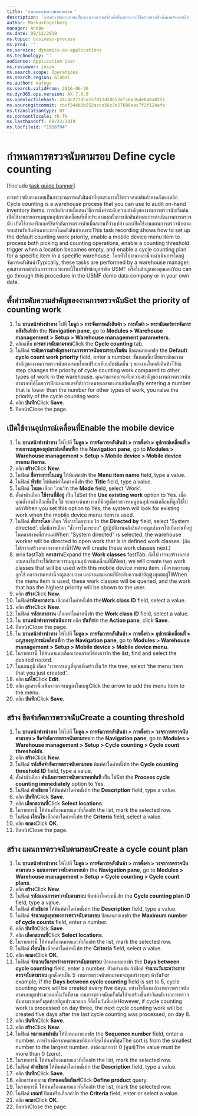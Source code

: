```yaml
---
title: 'กำหนดการตรวจนับตามรอบ '
description: 'การตรวจนับตามรอบเป็นกระบวนการคลังสินค้าที่คุณสามารถใช้ตรวจสอบสินค้าคงคลังคงเหลือ '
author: MarkusFogelberg
manager: AnnBe
ms.date: 08/12/2019
ms.topic: business-process
ms.prod: ''
ms.service: dynamics-ax-applications
ms.technology: ''
audience: Application User
ms.reviewer: josaw
ms.search.scope: Operations
ms.search.region: Global
ms.author: mafoge
ms.search.validFrom: 2016-06-30
ms.dyn365.ops.version: AX 7.0.0
ms.openlocfilehash: 24c4c27745a15f013d20b52efc6e36de848a0251
ms.sourcegitcommit: cbcf344b3b552acca56c3e27606eac7f2f124afe
ms.translationtype: HT
ms.contentlocale: th-TH
ms.lasthandoff: 08/22/2019
ms.locfileid: "1916794"
---
```

# <a name="define-cycle-counting"></a><span data-ttu-id="52dc3-103">กำหนดการตรวจนับตามรอบ </span><span class="sxs-lookup"><span data-stu-id="52dc3-103">Define cycle counting</span></span> 

[!include [task guide banner](../../includes/task-guide-banner.md)]

<span data-ttu-id="52dc3-104">การตรวจนับตามรอบเป็นกระบวนการคลังสินค้าที่คุณสามารถใช้ตรวจสอบสินค้าคงคลังคงเหลือ </span><span class="sxs-lookup"><span data-stu-id="52dc3-104">Cycle counting is a warehouse process that you can use to audit on-hand inventory items.</span></span> <span data-ttu-id="52dc3-105">การบันทึกงานนี้แสดงวิธีการตั้งค่าระดับความสำคัญของงานการตรวจนับเริ่มต้น เปิดใช้งานรายการเมนูบนอุปกรณ์เคลื่อนที่เพื่อประมวลผลทั้งการเบิกสินค้าและการดำเนินงานการตรวจนับ เปิดใช้งานทริกเกอร์ขีดจำกัดการตรวจนับเมื่อสถานที่ว่างเปล่า และเปิดใช้งานแผนการตรวจนับตามรอบสำหรับสินค้าเฉพาะภายในคลังสินค้าเฉพาะ</span><span class="sxs-lookup"><span data-stu-id="52dc3-105">This task recording shows how to set up the default counting work priority, enable a mobile device menu item to process both picking and counting operations, enable a counting threshold trigger when a location becomes empty, and enable a cycle counting plan for a specific item in a specific warehouse.</span></span> <span data-ttu-id="52dc3-106">โดยทั่วไปงานเหล่านี้จะดำเนินการโดยผู้จัดการคลังสินค้า</span><span class="sxs-lookup"><span data-stu-id="52dc3-106">Typically, these tasks are performed by a warehouse manager.</span></span> <span data-ttu-id="52dc3-107">คุณสามารถดำเนินการกระบวนงานนี้ในบริษัทข้อมูลสาธิต USMF หรือในข้อมูลของคุณเอง</span><span class="sxs-lookup"><span data-stu-id="52dc3-107">You can go through this procedure in the USMF demo data company or in your own data.</span></span>


## <a name="set-the-priority-of-counting-work"></a><span data-ttu-id="52dc3-108">ตั้งค่าระดับความสำคัญของงานการตรวจนับ</span><span class="sxs-lookup"><span data-stu-id="52dc3-108">Set the priority of counting work</span></span>
1. <span data-ttu-id="52dc3-109">ใน **บานหน้าต่างนำทาง** ไปที่ **โมดูล > การจัดการคลังสินค้า > การตั้งค่า > พารามิเตอร์การจัดการคลังสินค้า**</span><span class="sxs-lookup"><span data-stu-id="52dc3-109">In the **Navigation pane**, go to **Modules > Warehouse management > Setup > Warehouse management parameters**.</span></span>
2. <span data-ttu-id="52dc3-110">คลิกแท็บ **การตรวจนับตามรอบ**</span><span class="sxs-lookup"><span data-stu-id="52dc3-110">Click the **Cycle counting** tab.</span></span>
3. <span data-ttu-id="52dc3-111">ในฟิลด์ **ระดับความสำคัญของงานการตรวจนับตามรอบเริ่มต้น** ป้อนหมายเลข</span><span class="sxs-lookup"><span data-stu-id="52dc3-111">In the **Default cycle count work priority** field, enter a number.</span></span> <span data-ttu-id="52dc3-112">ขั้นตอนนี้เปลี่ยนระดับความสำคัญของงานการตรวจนับตามรอบโดยเปรียบเทียบกับชนิดอื่น ๆ ของงานในคลังสินค้า</span><span class="sxs-lookup"><span data-stu-id="52dc3-112">This step changes the priority of cycle counting work compared to other types of work in the warehouse.</span></span> <span data-ttu-id="52dc3-113">คุณสามารถยกระดับความสำคัญของงานการตรวจนับตามรอบได้โดยการป้อนหมายเลขที่ต่ำกว่าหมายเลขของงานชนิดอื่นๆ</span><span class="sxs-lookup"><span data-stu-id="52dc3-113">By entering a number that is lower than the number for other types of work, you raise the priority of the cycle counting work.</span></span>  
4. <span data-ttu-id="52dc3-114">คลิก **บันทึก**</span><span class="sxs-lookup"><span data-stu-id="52dc3-114">Click **Save**.</span></span>
5. <span data-ttu-id="52dc3-115">ปิดหน้า</span><span class="sxs-lookup"><span data-stu-id="52dc3-115">Close the page.</span></span>

## <a name="enable-the-mobile-device"></a><span data-ttu-id="52dc3-116">เปิดใช้งานอุปกรณ์เคลื่อนที่</span><span class="sxs-lookup"><span data-stu-id="52dc3-116">Enable the mobile device</span></span>
1. <span data-ttu-id="52dc3-117">ใน **บานหน้าต่างนำทาง** ให้ไปที่ **โมดูล > การจัดการคลังสินค้า > การตั้งค่า > อุปกรณ์เคลื่อนที่ > รายการเมนูของอุปกรณ์เคลื่อนที่**</span><span class="sxs-lookup"><span data-stu-id="52dc3-117">In the **Navigation pane**, go to **Modules > Warehouse management > Setup > Mobile device > Mobile device menu items**.</span></span>
2. <span data-ttu-id="52dc3-118">คลิก **สร้าง**</span><span class="sxs-lookup"><span data-stu-id="52dc3-118">Click **New**.</span></span>
3. <span data-ttu-id="52dc3-119">ในฟิลด์ **ชื่อรายการในเมนู** ให้พิมพ์ค่า</span><span class="sxs-lookup"><span data-stu-id="52dc3-119">In the **Menu item name** field, type a value.</span></span>
4. <span data-ttu-id="52dc3-120">ในฟิลด์ **หัวข้อ** ให้พิมพ์ค่าใดค่าหนึ่ง</span><span class="sxs-lookup"><span data-stu-id="52dc3-120">In the **Title** field, type a value.</span></span>
5. <span data-ttu-id="52dc3-121">ในฟิลด์ **โหมด** เลือก 'งาน'</span><span class="sxs-lookup"><span data-stu-id="52dc3-121">In the **Mode** field, select 'Work'.</span></span>
6. <span data-ttu-id="52dc3-122">ตั้งค่าตัวเลือก **ใช้งานที่มีอยู่** เป็น ใช่</span><span class="sxs-lookup"><span data-stu-id="52dc3-122">Set the **Use existing work** option to Yes.</span></span> <span data-ttu-id="52dc3-123">เมื่อคุณตั้งค่าตัวเลือกนี้เป็น ใช่ ระบบจะค้นหางานที่มีอยู่เมื่อรายการเมนูบนอุปกรณ์เคลื่อนที่ถูกใช้ไปแล้ว</span><span class="sxs-lookup"><span data-stu-id="52dc3-123">When you set this option to Yes, the system will look for existing work when the mobile device menu item is used.</span></span>  
7. <span data-ttu-id="52dc3-124">ในฟิลด์ **สั่งการโดย** เลือก 'สั่งการโดยระบบ'</span><span class="sxs-lookup"><span data-stu-id="52dc3-124">In the **Directed by** field, select 'System directed'.</span></span> <span data-ttu-id="52dc3-125">เมื่อมีการเลือก "สั่งการโดยระบบ" ผู้ปฏิบัติงานคลังสินค้าจะถูกส่งการให้เปิดงานที่อยู่ในคลาสงานที่กำหนด</span><span class="sxs-lookup"><span data-stu-id="52dc3-125">When "System directed" is selected, the warehouse worker will be directed to open work that is in defined work classes.</span></span> <span data-ttu-id="52dc3-126">(ถัดไปเราจะสร้างคลาสงานเหล่านี้)</span><span class="sxs-lookup"><span data-stu-id="52dc3-126">(We will create these work classes next.)</span></span>  
8. <span data-ttu-id="52dc3-127">ขยาย fastTab **คลาสงาน**</span><span class="sxs-lookup"><span data-stu-id="52dc3-127">Expand the **Work classes** fastTab.</span></span> <span data-ttu-id="52dc3-128">ถัดไป เราจะสร้างคลาสงานสองชิ้นที่จะใช้กับรายการเมนูบนอุปกรณ์เคลื่อนที่นี้</span><span class="sxs-lookup"><span data-stu-id="52dc3-128">Next, we will create two work classes that will be used with this mobile device menu item.</span></span> <span data-ttu-id="52dc3-129">เมื่อรายการเมนูถูกใช้ คลาสงานเหล่านี้จะถูกสอบถาม และจะแสดงงานที่มีระดับความสำคัญสูงสุดต่อผู้ใช้</span><span class="sxs-lookup"><span data-stu-id="52dc3-129">When the menu item is used, these work classes will be queried, and the work that has the highest priority will be shown to the user.</span></span>  
9. <span data-ttu-id="52dc3-130">คลิก **สร้าง**</span><span class="sxs-lookup"><span data-stu-id="52dc3-130">Click **New**.</span></span>
10. <span data-ttu-id="52dc3-131">ในฟิลด์**รหัสคลาสงาน** เลือกค่าใดค่าหนึ่ง</span><span class="sxs-lookup"><span data-stu-id="52dc3-131">In the**Work class ID** field, select a value.</span></span>
11. <span data-ttu-id="52dc3-132">คลิก **สร้าง**</span><span class="sxs-lookup"><span data-stu-id="52dc3-132">Click **New**.</span></span>
12. <span data-ttu-id="52dc3-133">ในฟิลด์ **รหัสคลาสงาน** เลือกค่าใดค่าหนึ่ง</span><span class="sxs-lookup"><span data-stu-id="52dc3-133">In the **Work class ID** field, select a value.</span></span>
13. <span data-ttu-id="52dc3-134">ใน **บานหน้าต่างการดำเนินการ** คลิก **บันทึก**</span><span class="sxs-lookup"><span data-stu-id="52dc3-134">In the **Action pane**, click **Save**.</span></span>
14. <span data-ttu-id="52dc3-135">ปิดหน้า</span><span class="sxs-lookup"><span data-stu-id="52dc3-135">Close the page.</span></span>
15. <span data-ttu-id="52dc3-136">ใน **บานหน้าต่างนำทาง** ให้ไปที่ **โมดูล > การจัดการคลังสินค้า > การตั้งค่า > อุปกรณ์เคลื่อนที่ > เมนูของอุปกรณ์เคลื่อนที่**</span><span class="sxs-lookup"><span data-stu-id="52dc3-136">In the **Navigation pane**, go to **Modules > Warehouse management > Setup > Mobile device > Mobile device menu**.</span></span>
16. <span data-ttu-id="52dc3-137">ในรายการนี้ ให้ค้นหาและเลือกเรกคอร์ดที่ต้องการ</span><span class="sxs-lookup"><span data-stu-id="52dc3-137">In the list, find and select the desired record.</span></span>
17. <span data-ttu-id="52dc3-138">ในแผนภูมิ เลือก 'รายการเมนูที่คุณเพิ่งสร้างขึ้น'</span><span class="sxs-lookup"><span data-stu-id="52dc3-138">In the tree, select 'the menu item that you just created'.</span></span>
18. <span data-ttu-id="52dc3-139">คลิก **แก้ไข**</span><span class="sxs-lookup"><span data-stu-id="52dc3-139">Click **Edit**.</span></span>
19. <span data-ttu-id="52dc3-140">คลิก ลูกศรเพื่อเพิ่มรายการเมนูลงในเมนู</span><span class="sxs-lookup"><span data-stu-id="52dc3-140">Click the arrow to add the menu item to the menu.</span></span>
20. <span data-ttu-id="52dc3-141">คลิก **บันทึก**</span><span class="sxs-lookup"><span data-stu-id="52dc3-141">Click **Save**.</span></span>

## <a name="create-a-counting-threshold"></a><span data-ttu-id="52dc3-142">สร้าง ขีดจำกัดการตรวจนับ</span><span class="sxs-lookup"><span data-stu-id="52dc3-142">Create a counting threshold</span></span>
1. <span data-ttu-id="52dc3-143">ใน **บานหน้าต่างนำทาง** ให้ไปที่ **โมดูล > การจัดการคลังสินค้า > การตั้งค่า > วงจรการตรวจนับตามรอบ > ขีดจำกัดการตรวจนับตามรอบ**</span><span class="sxs-lookup"><span data-stu-id="52dc3-143">In the **Navigation pane**, go to **Modules > Warehouse management > Setup > Cycle counting > Cycle count thresholds**.</span></span>
2. <span data-ttu-id="52dc3-144">คลิก **สร้าง**</span><span class="sxs-lookup"><span data-stu-id="52dc3-144">Click **New**.</span></span>
3. <span data-ttu-id="52dc3-145">ในฟิลด์ **รหัสขีดจำกัดการตรวจนับตามรอบ** พิมพ์ค่าใดค่าหนึ่ง</span><span class="sxs-lookup"><span data-stu-id="52dc3-145">In the **Cycle counting threshold ID** field, type a value.</span></span>
4. <span data-ttu-id="52dc3-146">ตั้งค่าตัวเลือก **ดำเนินการตรวจนับตามรอบทันที** เป็น ใช่</span><span class="sxs-lookup"><span data-stu-id="52dc3-146">Set the **Process cycle counting immediately** option to Yes.</span></span>
5. <span data-ttu-id="52dc3-147">ในฟิลด์ **คำอธิบาย** ให้พิมพ์ค่าใดค่าหนึ่ง</span><span class="sxs-lookup"><span data-stu-id="52dc3-147">In the **Description** field, type a value.</span></span>
6. <span data-ttu-id="52dc3-148">คลิก **บันทึก**</span><span class="sxs-lookup"><span data-stu-id="52dc3-148">Click **Save**.</span></span>
7. <span data-ttu-id="52dc3-149">คลิก **เลือกสถานที่**</span><span class="sxs-lookup"><span data-stu-id="52dc3-149">Click **Select locations**.</span></span>
8. <span data-ttu-id="52dc3-150">ในรายการนี้ ให้ทำเครื่องหมายแถวที่เลือก</span><span class="sxs-lookup"><span data-stu-id="52dc3-150">In the list, mark the selected row.</span></span>
9. <span data-ttu-id="52dc3-151">ในฟิลด์ **เงื่อนไข** เลือกค่าใดค่าหนึ่ง</span><span class="sxs-lookup"><span data-stu-id="52dc3-151">In the **Criteria** field, select a value.</span></span>
10. <span data-ttu-id="52dc3-152">คลิก **ตกลง**</span><span class="sxs-lookup"><span data-stu-id="52dc3-152">Click **OK**.</span></span>
11. <span data-ttu-id="52dc3-153">ปิดหน้า</span><span class="sxs-lookup"><span data-stu-id="52dc3-153">Close the page.</span></span>

## <a name="create-a-cycle-count-plan"></a><span data-ttu-id="52dc3-154">สร้าง แผนการตรวจนับตามรอบ</span><span class="sxs-lookup"><span data-stu-id="52dc3-154">Create a cycle count plan</span></span>
1. <span data-ttu-id="52dc3-155">ใน **บานหน้าต่างนำทาง** ให้ไปที่ **โมดูล > การจัดการคลังสินค้า > การตั้งค่า > วงจรการตรวจนับตามรอบ > แผนการตรวจนับตามรอบ**</span><span class="sxs-lookup"><span data-stu-id="52dc3-155">In the **Navigation pane**, go to **Modules > Warehouse management > Setup > Cycle counting > Cycle count plans**.</span></span>
2. <span data-ttu-id="52dc3-156">คลิก **สร้าง**</span><span class="sxs-lookup"><span data-stu-id="52dc3-156">Click **New**.</span></span>
3. <span data-ttu-id="52dc3-157">ในฟิลด์ **รหัสแผนการตรวจนับตามรอบ** พิมพ์ค่าใดค่าหนึ่ง</span><span class="sxs-lookup"><span data-stu-id="52dc3-157">In the **Cycle counting plan ID** field, type a value.</span></span>
4. <span data-ttu-id="52dc3-158">ในฟิลด์ **คำอธิบาย** ให้พิมพ์ค่าใดค่าหนึ่ง</span><span class="sxs-lookup"><span data-stu-id="52dc3-158">In the **Description** field, type a value.</span></span>
5. <span data-ttu-id="52dc3-159">ในฟิลด์ **จำนวนสูงสุดของการตรวจนับตามรอบ** ป้อนหมายเลข</span><span class="sxs-lookup"><span data-stu-id="52dc3-159">In the **Maximum number of cycle counts** field, enter a number.</span></span>
6. <span data-ttu-id="52dc3-160">คลิก **บันทึก**</span><span class="sxs-lookup"><span data-stu-id="52dc3-160">Click **Save**.</span></span>
7. <span data-ttu-id="52dc3-161">คลิก **เลือกสถานที่**</span><span class="sxs-lookup"><span data-stu-id="52dc3-161">Click **Select locations**.</span></span>
8. <span data-ttu-id="52dc3-162">ในรายการนี้ ให้ทำเครื่องหมายแถวที่เลือก</span><span class="sxs-lookup"><span data-stu-id="52dc3-162">In the list, mark the selected row.</span></span>
9. <span data-ttu-id="52dc3-163">ในฟิลด์ **เงื่อนไข** เลือกค่าใดค่าหนึ่ง</span><span class="sxs-lookup"><span data-stu-id="52dc3-163">In the **Criteria** field, select a value.</span></span>
10. <span data-ttu-id="52dc3-164">คลิก **ตกลง**</span><span class="sxs-lookup"><span data-stu-id="52dc3-164">Click **OK**.</span></span>
11. <span data-ttu-id="52dc3-165">ในฟิลด์ **จำนวนวันระหว่างการตรวจนับตามรอบ** ป้อนหมายเลข</span><span class="sxs-lookup"><span data-stu-id="52dc3-165">In the **Days between cycle counting** field, enter a number.</span></span> <span data-ttu-id="52dc3-166">ตัวอย่างเช่น ถ้าฟิลด์ **จำนวนวันระหว่างการตรวจนับตามรอบ** ถูกตั้งค่าเป็น 5 งานการตรวจนับตามรอบจะถูกสร้างทุกๆ ห้าวัน</span><span class="sxs-lookup"><span data-stu-id="52dc3-166">For example, if the **Days between cycle counting** field is set to 5, cycle counting work will be created every five days.</span></span> <span data-ttu-id="52dc3-167">อย่างไรก็ตาม ถ้างานการตรวจนับตามรอบถูกประมวลผลในวันที่สาม งานการตรวจนับครั้งถัดไปจะสร้างขึ้นห้าวันหลังจากการตรวจนับตามรอบครั้งสุดท้ายที่ถูกประมวลผล ก็คือในวันที่แปด</span><span class="sxs-lookup"><span data-stu-id="52dc3-167">However, if cycle counting work is processed on day three, the next cycle counting work will be created five days after the last cycle counting was processed, on day 8.</span></span>  
12. <span data-ttu-id="52dc3-168">คลิก **บันทึก**</span><span class="sxs-lookup"><span data-stu-id="52dc3-168">Click **Save**.</span></span>
13. <span data-ttu-id="52dc3-169">คลิก **สร้าง**</span><span class="sxs-lookup"><span data-stu-id="52dc3-169">Click **New**.</span></span>
14. <span data-ttu-id="52dc3-170">ในฟิลด์ **หมายเลขลำดับ** ให้ป้อนหมายเลข</span><span class="sxs-lookup"><span data-stu-id="52dc3-170">In the **Sequence number** field, enter a number.</span></span> <span data-ttu-id="52dc3-171">การเรียงคือจากหมายเลขที่น้อยที่สุดไปมากที่สุด</span><span class="sxs-lookup"><span data-stu-id="52dc3-171">The sort is from the smallest number to the largest number.</span></span> <span data-ttu-id="52dc3-172">ค่าต้องมากกว่า 0 (ศูนย์)</span><span class="sxs-lookup"><span data-stu-id="52dc3-172">The value must be more than 0 (zero).</span></span>  
15. <span data-ttu-id="52dc3-173">ในรายการนี้ ให้ทำเครื่องหมายแถวที่เลือก</span><span class="sxs-lookup"><span data-stu-id="52dc3-173">In the list, mark the selected row.</span></span>
16. <span data-ttu-id="52dc3-174">ในฟิลด์ **คำอธิบาย** ให้พิมพ์ค่าใดค่าหนึ่ง</span><span class="sxs-lookup"><span data-stu-id="52dc3-174">In the **Description** field, type a value.</span></span>
17. <span data-ttu-id="52dc3-175">คลิก **บันทึก**</span><span class="sxs-lookup"><span data-stu-id="52dc3-175">Click **Save**.</span></span>
18. <span data-ttu-id="52dc3-176">คลิกการสอบถาม **กำหนดผลิตภัณฑ์**</span><span class="sxs-lookup"><span data-stu-id="52dc3-176">Click **Define product** query.</span></span>
19. <span data-ttu-id="52dc3-177">ในรายการนี้ ให้ทำเครื่องหมายแถวที่เลือก</span><span class="sxs-lookup"><span data-stu-id="52dc3-177">In the list, mark the selected row.</span></span>
20. <span data-ttu-id="52dc3-178">ในฟิลด์ **เกณฑ์** ป้อนหรือเลือกค่า</span><span class="sxs-lookup"><span data-stu-id="52dc3-178">In the **Criteria** field, enter or select a value.</span></span>
21. <span data-ttu-id="52dc3-179">คลิก **ตกลง**</span><span class="sxs-lookup"><span data-stu-id="52dc3-179">Click **OK**.</span></span>
22. <span data-ttu-id="52dc3-180">ปิดหน้า</span><span class="sxs-lookup"><span data-stu-id="52dc3-180">Close the page.</span></span>

